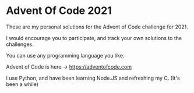# Advent Of Code 2021

These are my personal solutions for the Advent of Code challenge for 2021.

I would encourage you to participate, and track your own solutions to the challenges.   

You can use any programming language you like.

Advent of Code is here -> https://adventofcode.com

I use Python, and have been learning Node.JS and refreshing my C.  (It's been a while)

